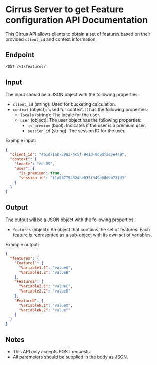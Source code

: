 # Cirrus Server to get Feature configuration API Documentation

This Cirrus API allows clients to obtain a set of features based on their provided `client_id` and context information.

## Endpoint

`POST /v1/features/`

## Input

The input should be a JSON object with the following properties:

- `client_id` (string): Used for bucketing calculation.
- `context` (object): Used for context. It has the following properties:
  - `locale` (string): The locale for the user.
  - `user` (object): The user object has the following properties:
    - `is_premium` (bool): Indicates if the user is a premium user.
    - `session_id` (string): The session ID for the user.

Example input:

```json
{
  "client_id": "4a1d71ab-29a2-4c5f-9e1d-9d9df2e6e449",
  "context": {
    "locale": "en-US",
    "user": {
      "is_premium": true,
      "session_id": "f1a987754824be035f349b0809b731d3"
    }
  }
}
```

## Output

The output will be a JSON object with the following properties:

- `features` (object): An object that contains the set of features. Each feature is represented as a sub-object with its own set of variables.

Example output:

```json
{
  "features": {
    "Feature1": {
      "Variable1.1": "valueA",
      "Variable1.2": "valueB"
    },
    "Feature2": {
      "Variable2.1": "valueC",
      "Variable2.2": "valueD"
    },
    "FeatureN": {
      "VariableN.1": "valueX",
      "VariableN.2": "valueY"
    }
  }
}
```

## Notes

- This API only accepts POST requests.
- All parameters should be supplied in the body as JSON.
